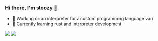 ### Hi there, I'm stoozy 👋

- 🔭 Working on an interpreter for a custom programming language vari
- 🌱 Currently learning rust and interpreter development

<img align="left" src="https://github-readme-stats.vercel.app/api?username=Stoozy&theme=gruvbox" />
<img align="left" src="https://github-readme-stats.vercel.app/api/top-langs/?username=Stoozy" />


<!--
**Stoozy/Stoozy** is a ✨ _special_ ✨ repository because its `README.md` (this file) appears on your GitHub profile.

Here are some ideas to get you started:


- 👯 I’m looking to collaborate on ...
- 🤔 I’m looking for help with ...
- 💬 Ask me about ...
- 📫 How to reach me: ...
- 😄 Pronouns: ...
- ⚡ Fun fact: ...
-->

